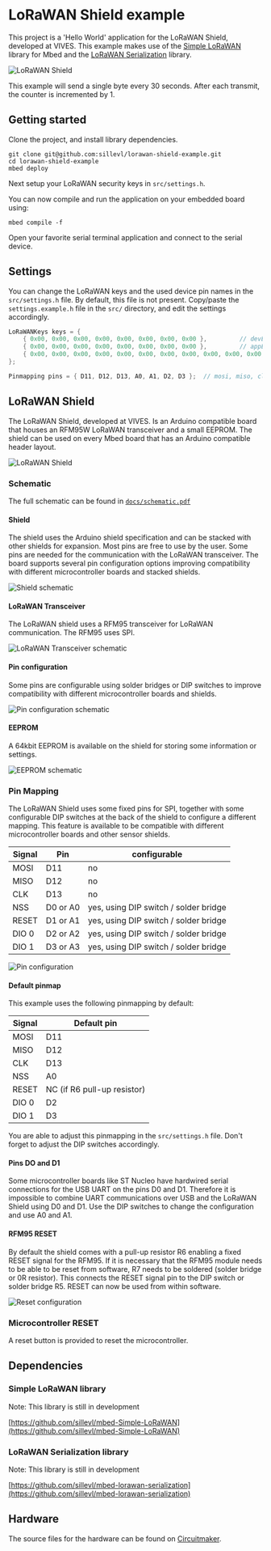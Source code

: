 # LoRaWAN Shield example

This project is a 'Hello World' application for the LoRaWAN Shield, developed at VIVES. This example makes use of the [Simple LoRaWAN](https://github.com/sillevl/mbed-Simple-LoRaWAN) library for Mbed and the [LoRaWAN Serialization](https://github.com/sillevl/mbed-lorawan-serialization) library.

![LoRaWAN Shield](img/lorawan-shield-top.jpg)

This example will send a single byte every 30 seconds. After each transmit, the counter is incremented by 1.

## Getting started

Clone the project, and install library dependencies.

```shell
git clone git@github.com:sillevl/lorawan-shield-example.git
cd lorawan-shield-example
mbed deploy
```

Next setup your LoRaWAN security keys in `src/settings.h`.

You can now compile and run the application on your embedded board using:

```shell
mbed compile -f
```

Open your favorite serial terminal application and connect to the serial device.

## Settings

You can change the LoRaWAN keys and the used device pin names in the `src/settings.h` file. By default, this file is not present. Copy/paste the `settings.example.h` file in the `src/` directory, and edit the settings accordingly.

```cpp
LoRaWANKeys keys = {
    { 0x00, 0x00, 0x00, 0x00, 0x00, 0x00, 0x00, 0x00 },         // devEui
    { 0x00, 0x00, 0x00, 0x00, 0x00, 0x00, 0x00, 0x00 },         // appEui
    { 0x00, 0x00, 0x00, 0x00, 0x00, 0x00, 0x00, 0x00, 0x00, 0x00, 0x00, 0x00, 0x00, 0x00, 0x00, 0x00 } // appKey
};
```

```cpp
Pinmapping pins = { D11, D12, D13, A0, A1, D2, D3 };  // mosi, miso, clk, nss, reset, dio0, dio1
```

## LoRaWAN Shield

The LoRaWAN Shield, developed at VIVES. Is an Arduino compatible board that houses an RFM95W LoRaWAN transceiver and a small EEPROM. The shield can be used on every Mbed board that has an Arduino compatible header layout.

![LoRaWAN Shield](img/lorawan_shield.png)

### Schematic

The full schematic can be found in [`docs/schematic.pdf`](docs/schematic.pdf)

#### Shield

The shield uses the Arduino shield specification and can be stacked with other shields for expansion. Most pins are free to use by the user. Some pins are needed for the communication with the LoRaWAN transceiver. The board supports several pin configuration options improving compatibility with different microcontroller boards and stacked shields.

![Shield schematic](img/schematic-shield.png)

#### LoRaWAN Transceiver

The LoRaWAN shield uses a RFM95 transceiver for LoRaWAN communication. The RFM95 uses SPI.

![LoRaWAN Transceiver schematic](img/schematic-lorawan-transceiver.png)

#### Pin configuration

Some pins are configurable using solder bridges or DIP switches to improve compatibility with different microcontroller boards and shields.

![Pin configuration schematic](img/schematic-pinconfiguration.png)

#### EEPROM

A 64kbit EEPROM is available on the shield for storing some information or settings.

![EEPROM schematic](img/schematic-eeprom.png)

### Pin Mapping

The LoRaWAN Shield uses some fixed pins for SPI, together with some configurable DIP switches at the back of the shield to configure a different mapping. This feature is available to be compatible with different microcontroller boards and other sensor shields.

Signal | Pin | configurable
--- | --- | ---
MOSI | D11 | no
MISO | D12 | no
CLK | D13 | no
NSS | D0 or A0 | yes, using DIP switch / solder bridge
RESET | D1 or A1 | yes, using DIP switch / solder bridge
DIO 0 | D2 or A2 | yes, using DIP switch / solder bridge
DIO 1 | D3 or A3 | yes, using DIP switch / solder bridge

![Pin configuration](img/pin-configuration.jpg)

#### Default pinmap

This example uses the following pinmapping by default:

Signal | Default pin
--- | ---
MOSI | D11
MISO | D12
CLK | D13
NSS | A0
RESET | NC (if R6 pull-up resistor)
DIO 0 | D2
DIO 1 | D3

You are able to adjust this pinmapping in the `src/settings.h` file. Don't forget to adjust the DIP switches accordingly.

#### Pins DO and D1

Some microcontroller boards like ST Nucleo have hardwired serial connections for the USB UART on the pins D0 and D1. Therefore it is impossible to combine UART communications over USB and the LoRaWAN Shield using D0 and D1. Use the DIP switches to change the configuration and use A0 and A1.

#### RFM95 RESET

By default the shield comes with a pull-up resistor R6 enabling a fixed RESET signal for the RFM95. If it is necessary that the RFM95 module needs to be able to be reset from software, R7 needs to be soldered (solder bridge or 0R resistor). This connects the RESET signal pin to the DIP switch or solder bridge R5. RESET can now be used from within software.

![Reset configuration](img/reset-configuration.jpg)

### Microcontroller RESET

A reset button is provided to reset the microcontroller.

## Dependencies

### Simple LoRaWAN library

Note: This library is still in development

[https://github.com/sillevl/mbed-Simple-LoRaWAN](https://github.com/sillevl/mbed-Simple-LoRaWAN)

### LoRaWAN Serialization library

Note: This library is still in development

[https://github.com/sillevl/mbed-lorawan-serialization](https://github.com/sillevl/mbed-lorawan-serialization)

## Hardware

The source files for the hardware can be found on [Circuitmaker](https://workspace.circuitmaker.com/Projects/Details/Sille-Van-Landschoot-2/LoRaWAN-Shield-Lite).
